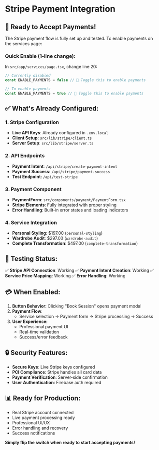 # Stripe Payment Integration

## 🚀 Ready to Accept Payments!

The Stripe payment flow is fully set up and tested. To enable payments on the services page:

### Quick Enable (1-line change):

In `src/app/services/page.tsx`, change line 20:

```typescript
// Currently disabled
const ENABLE_PAYMENTS = false // 🔄 Toggle this to enable payments

// To enable payments
const ENABLE_PAYMENTS = true // 🔄 Toggle this to enable payments
```

## ✅ What's Already Configured:

### 1. Stripe Configuration
- **Live API Keys**: Already configured in `.env.local`
- **Client Setup**: `src/lib/stripe/client.ts`
- **Server Setup**: `src/lib/stripe/server.ts`

### 2. API Endpoints
- **Payment Intent**: `/api/stripe/create-payment-intent`
- **Payment Success**: `/api/stripe/payment-success`
- **Test Endpoint**: `/api/test-stripe`

### 3. Payment Component
- **PaymentForm**: `src/components/payment/PaymentForm.tsx`
- **Stripe Elements**: Fully integrated with proper styling
- **Error Handling**: Built-in error states and loading indicators

### 4. Service Integration
- **Personal Styling**: $197.00 (`personal-styling`)
- **Wardrobe Audit**: $297.00 (`wardrobe-audit`)
- **Complete Transformation**: $497.00 (`complete-transformation`)

## 🧪 Testing Status:

✅ **Stripe API Connection**: Working
✅ **Payment Intent Creation**: Working
✅ **Service Price Mapping**: Working
✅ **Error Handling**: Working

## 💳 When Enabled:

1. **Button Behavior**: Clicking "Book Session" opens payment modal
2. **Payment Flow**:
   - Service selection → Payment form → Stripe processing → Success
3. **User Experience**:
   - Professional payment UI
   - Real-time validation
   - Success/error feedback

## 🔒 Security Features:

- **Secure Keys**: Live Stripe keys configured
- **PCI Compliance**: Stripe handles all card data
- **Payment Verification**: Server-side confirmation
- **User Authentication**: Firebase auth required

## 📊 Ready for Production:

- Real Stripe account connected
- Live payment processing ready
- Professional UI/UX
- Error handling and recovery
- Success notifications

**Simply flip the switch when ready to start accepting payments!**